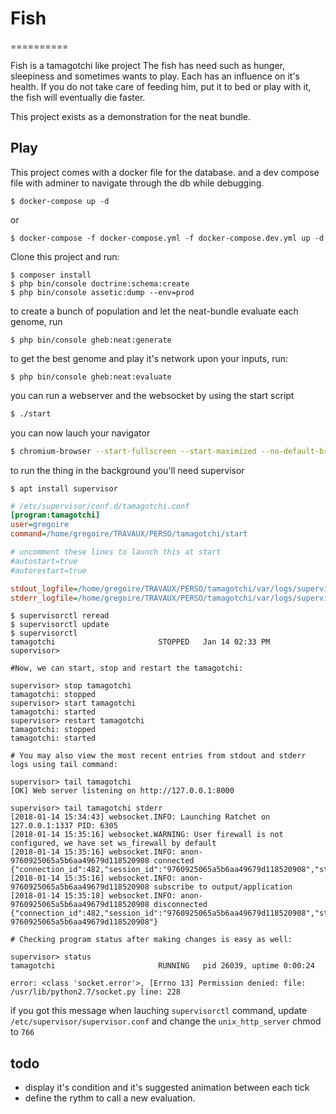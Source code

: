 # Fish
==========

Fish is a tamagotchi like project
The fish has need such as hunger, sleepiness and sometimes wants to play.
Each has an influence on it's health. If you do not take care of feeding him, put it to bed or play with it,
the fish will eventually die faster.

This project exists as a demonstration for the neat bundle.

## Play

This project comes with a docker file for the database.
and a dev compose file with adminer to navigate through the db while debugging.

```shell
$ docker-compose up -d
```

or

```shell
$ docker-compose -f docker-compose.yml -f docker-compose.dev.yml up -d
```

Clone this project and run:

```shell
$ composer install
$ php bin/console doctrine:schema:create
$ php bin/console assetic:dump --env=prod
```

to create a bunch of population and let the neat-bundle evaluate each genome, run

```shell
$ php bin/console gheb:neat:generate
```
    
to get the best genome and play it's network upon your inputs, run:

```shell
$ php bin/console gheb:neat:evaluate
```

you can run a webserver and the websocket by using the start script

```bash
$ ./start
```

you can now lauch your navigator

```bash
$ chromium-browser --start-fullscreen --start-maximized --no-default-browser-check --incognito http://127.0.0.1:8000 &>/dev/null &
```

to run the thing in the background you'll need supervisor

```shell
$ apt install supervisor
```

```ini
# /etc/supervisor/conf.d/tamagotchi.conf
[program:tamagotchi]
user=gregoire
command=/home/gregoire/TRAVAUX/PERSO/tamagotchi/start

# uncomment these lines to launch this at start
#autostart=true
#autorestart=true

stdout_logfile=/home/gregoire/TRAVAUX/PERSO/tamagotchi/var/logs/supervisor_stdout.log
stderr_logfile=/home/gregoire/TRAVAUX/PERSO/tamagotchi/var/logs/supervisor_stderr.log
```

```shell
$ supervisorctl reread
$ supervisorctl update
$ supervisorctl
tamagotchi                       STOPPED   Jan 14 02:33 PM
supervisor> 

#Now, we can start, stop and restart the tamagotchi:
 
supervisor> stop tamagotchi
tamagotchi: stopped
supervisor> start tamagotchi
tamagotchi: started
supervisor> restart tamagotchi
tamagotchi: stopped
tamagotchi: started

# You may also view the most recent entries from stdout and stderr logs using tail command:

supervisor> tail tamagotchi
[OK] Web server listening on http://127.0.0.1:8000

supervisor> tail tamagotchi stderr
[2018-01-14 15:34:43] websocket.INFO: Launching Ratchet on 127.0.0.1:1337 PID: 6305  
[2018-01-14 15:35:16] websocket.WARNING: User firewall is not configured, we have set ws_firewall by default  
[2018-01-14 15:35:16] websocket.INFO: anon-9760925065a5b6aa49679d118520908 connected {"connection_id":482,"session_id":"9760925065a5b6aa49679d118520908","storage_id":482} 
[2018-01-14 15:35:16] websocket.INFO: anon-9760925065a5b6aa49679d118520908 subscribe to output/application  
[2018-01-14 15:35:18] websocket.INFO: anon-9760925065a5b6aa49679d118520908 disconnected {"connection_id":482,"session_id":"9760925065a5b6aa49679d118520908","storage_id":482,"username":"anon-9760925065a5b6aa49679d118520908"} 

# Checking program status after making changes is easy as well:

supervisor> status
tamagotchi                       RUNNING   pid 26039, uptime 0:00:24
```

`error: <class 'socket.error'>, [Errno 13] Permission denied: file: /usr/lib/python2.7/socket.py line: 228`

if you got this message when lauching `supervisorctl` command, 
update `/etc/supervisor/supervisor.conf` and change the `unix_http_server` chmod to `766`


## todo
* display it's condition and it's suggested animation between each tick
* define the rythm to call a new evaluation.